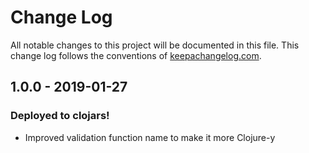 # Change Log
All notable changes to this project will be documented in this file. This change log follows the conventions of [keepachangelog.com](http://keepachangelog.com/).

## 1.0.0 - 2019-01-27
### Deployed to clojars!
- Improved validation function name to make it more Clojure-y

[Unreleased]: https://github.com/your-name/validate-credit-card/compare/0.1.1...HEAD
[0.1.1]: https://github.com/your-name/validate-credit-card/compare/0.1.0...0.1.1
